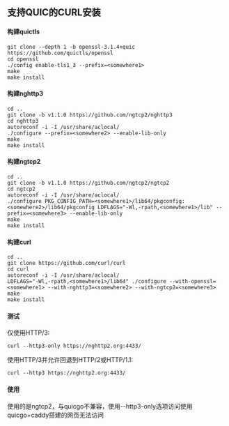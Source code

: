 ## 支持QUIC的CURL安装

#### 构建quictls

```
git clone --depth 1 -b openssl-3.1.4+quic https://github.com/quictls/openssl
cd openssl
./config enable-tls1_3 --prefix=<somewhere1>
make
make install
```

#### 构建nghttp3

```
cd ..
git clone -b v1.1.0 https://github.com/ngtcp2/nghttp3
cd nghttp3
autoreconf -i -I /usr/share/aclocal/
./configure --prefix=<somewhere2> --enable-lib-only
make
make install
```

#### 构建ngtcp2

```
cd ..
git clone -b v1.1.0 https://github.com/ngtcp2/ngtcp2
cd ngtcp2
autoreconf -i -I /usr/share/aclocal/
./configure PKG_CONFIG_PATH=<somewhere1>/lib64/pkgconfig:<somewhere2>/lib64/pkgconfig LDFLAGS="-Wl,-rpath,<somewhere1>/lib" --prefix=<somewhere3> --enable-lib-only
make
make install
```

#### 构建curl

```
cd ..
git clone https://github.com/curl/curl
cd curl
autoreconf -i -I /usr/share/aclocal/
LDFLAGS="-Wl,-rpath,<somewhere1>/lib64" ./configure --with-openssl=<somewhere1> --with-nghttp3=<somewhere2> --with-ngtcp2=<somewhere3>
make
make install
```
#### 测试
仅使用HTTP/3:
```
curl --http3-only https://nghttp2.org:4433/
```
使用HTTP/3并允许回退到HTTP/2或HTTP/1.1:
```
curl --http3 https://nghttp2.org:4433/
```

#### 使用
使用的是ngtcp2，与quicgo不兼容，使用--http3-only选项访问使用quicgo+caddy搭建的网页无法访问
